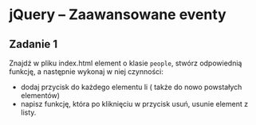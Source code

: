 # jQuery – Zaawansowane eventy

## Zadanie 1
Znajdź w pliku index.html element o klasie ```people```, stwórz odpowiednią funkcję, a  następnie wykonaj w niej czynności:
* dodaj przycisk do każdego elementu li ( także do nowo powstałych elementów)
* napisz funkcję, która po kliknięciu w przycisk usuń, usunie element z listy.
